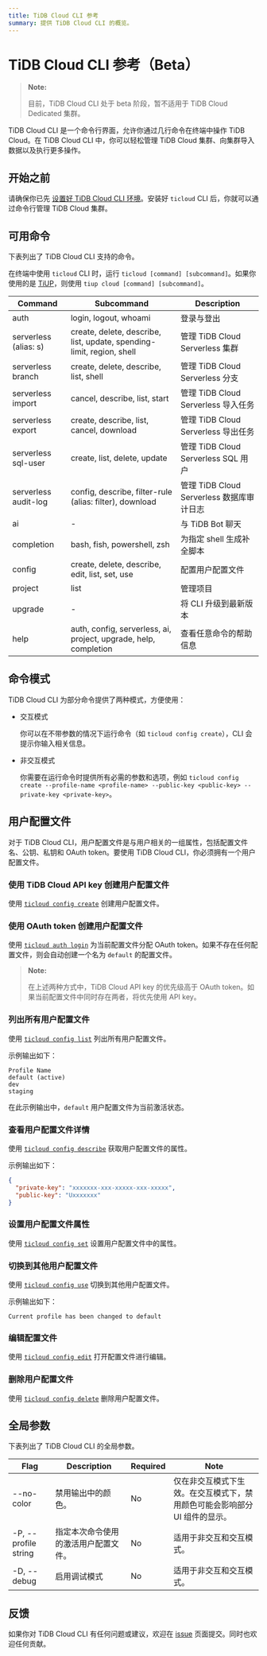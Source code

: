 ```yaml
---
title: TiDB Cloud CLI 参考
summary: 提供 TiDB Cloud CLI 的概览。
---
```


# TiDB Cloud CLI 参考（Beta）

> **Note:**
>
> 目前，TiDB Cloud CLI 处于 beta 阶段，暂不适用于 TiDB Cloud Dedicated 集群。

TiDB Cloud CLI 是一个命令行界面，允许你通过几行命令在终端中操作 TiDB Cloud。在 TiDB Cloud CLI 中，你可以轻松管理 TiDB Cloud 集群、向集群导入数据以及执行更多操作。

## 开始之前

请确保你已先 [设置好 TiDB Cloud CLI 环境](/tidb-cloud/get-started-with-cli.md)。安装好 `ticloud` CLI 后，你就可以通过命令行管理 TiDB Cloud 集群。

## 可用命令

下表列出了 TiDB Cloud CLI 支持的命令。

在终端中使用 `ticloud` CLI 时，运行 `ticloud [command] [subcommand]`。如果你使用的是 [TiUP](https://docs.pingcap.com/tidb/stable/tiup-overview)，则使用 `tiup cloud [command] [subcommand]`。

| Command               | Subcommand                                                            | Description                                    |
|-----------------------|-----------------------------------------------------------------------|------------------------------------------------|
| auth                  | login, logout, whoami                                                 | 登录与登出                                     |
| serverless (alias: s) | create, delete, describe, list, update, spending-limit, region, shell | 管理 TiDB Cloud Serverless 集群                |
| serverless branch     | create, delete, describe, list, shell                                 | 管理 TiDB Cloud Serverless 分支                |
| serverless import     | cancel, describe, list, start                                         | 管理 TiDB Cloud Serverless 导入任务            |
| serverless export     | create, describe, list, cancel, download                              | 管理 TiDB Cloud Serverless 导出任务            |
| serverless sql-user   | create, list, delete, update                                          | 管理 TiDB Cloud Serverless SQL 用户            |
| serverless audit-log  | config, describe, filter-rule (alias: filter), download                                    | 管理 TiDB Cloud Serverless 数据库审计日志      |
| ai                    | -                                                                     | 与 TiDB Bot 聊天                               |
| completion            | bash, fish, powershell, zsh                                           | 为指定 shell 生成补全脚本                     |
| config                | create, delete, describe, edit, list, set, use                        | 配置用户配置文件                               |
| project               | list                                                                  | 管理项目                                       |
| upgrade                | -                                                                     | 将 CLI 升级到最新版本                          |
| help                  | auth, config, serverless, ai, project, upgrade, help, completion            | 查看任意命令的帮助信息                         |

## 命令模式

TiDB Cloud CLI 为部分命令提供了两种模式，方便使用：

- 交互模式

    你可以在不带参数的情况下运行命令（如 `ticloud config create`），CLI 会提示你输入相关信息。

- 非交互模式

    你需要在运行命令时提供所有必需的参数和选项，例如 `ticloud config create --profile-name <profile-name> --public-key <public-key> --private-key <private-key>`。

## 用户配置文件

对于 TiDB Cloud CLI，用户配置文件是与用户相关的一组属性，包括配置文件名、公钥、私钥和 OAuth token。要使用 TiDB Cloud CLI，你必须拥有一个用户配置文件。

### 使用 TiDB Cloud API key 创建用户配置文件

使用 [`ticloud config create`](/tidb-cloud/ticloud-config-create.md) 创建用户配置文件。

### 使用 OAuth token 创建用户配置文件

使用 [`ticloud auth login`](/tidb-cloud/ticloud-auth-login.md) 为当前配置文件分配 OAuth token。如果不存在任何配置文件，则会自动创建一个名为 `default` 的配置文件。

> **Note:**
>
> 在上述两种方式中，TiDB Cloud API key 的优先级高于 OAuth token。如果当前配置文件中同时存在两者，将优先使用 API key。

### 列出所有用户配置文件

使用 [`ticloud config list`](/tidb-cloud/ticloud-config-list.md) 列出所有用户配置文件。

示例输出如下：

```
Profile Name
default (active)
dev
staging
```

在此示例输出中，`default` 用户配置文件为当前激活状态。

### 查看用户配置文件详情

使用 [`ticloud config describe`](/tidb-cloud/ticloud-config-describe.md) 获取用户配置文件的属性。

示例输出如下：

```json
{
  "private-key": "xxxxxxx-xxx-xxxxx-xxx-xxxxx",
  "public-key": "Uxxxxxxx"
}
```

### 设置用户配置文件属性

使用 [`ticloud config set`](/tidb-cloud/ticloud-config-set.md) 设置用户配置文件中的属性。

### 切换到其他用户配置文件

使用 [`ticloud config use`](/tidb-cloud/ticloud-config-use.md) 切换到其他用户配置文件。

示例输出如下：

```
Current profile has been changed to default
```

### 编辑配置文件

使用 [`ticloud config edit`](/tidb-cloud/ticloud-config-edit.md) 打开配置文件进行编辑。

### 删除用户配置文件

使用 [`ticloud config delete`](/tidb-cloud/ticloud-config-delete.md) 删除用户配置文件。

## 全局参数

下表列出了 TiDB Cloud CLI 的全局参数。

| Flag                 | Description                                             | Required | Note                                                                                                             |
|----------------------|---------------------------------------------------------|----------|------------------------------------------------------------------------------------------------------------------|
| --no-color           | 禁用输出中的颜色。                                      | No       | 仅在非交互模式下生效。在交互模式下，禁用颜色可能会影响部分 UI 组件的显示。                                      |
| -P, --profile string | 指定本次命令使用的激活用户配置文件。                    | No       | 适用于非交互和交互模式。                                                                                         |
| -D, --debug          | 启用调试模式                                            | No       | 适用于非交互和交互模式。                                                                                         |

## 反馈

如果你对 TiDB Cloud CLI 有任何问题或建议，欢迎在 [issue](https://github.com/tidbcloud/tidbcloud-cli/issues/new/choose) 页面提交。同时也欢迎任何贡献。